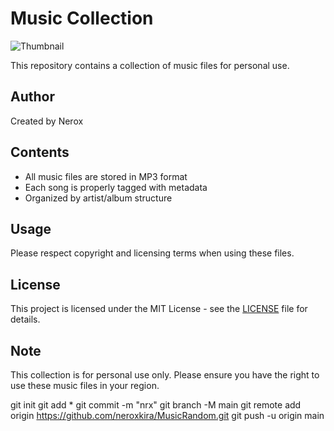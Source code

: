 # Music Collection

![Thumbnail](https://i.pinimg.com/736x/5e/28/ee/5e28ee0a2912b8fa86f7280bbde6b31f.jpg)

This repository contains a collection of music files for personal use.

## Author
Created by Nerox

## Contents

- All music files are stored in MP3 format
- Each song is properly tagged with metadata
- Organized by artist/album structure

## Usage

Please respect copyright and licensing terms when using these files.

## License

This project is licensed under the MIT License - see the [LICENSE](LICENSE) file for details.

## Note

This collection is for personal use only. Please ensure you have the right to use these music files in your region.



git init
git add *
git commit -m "nrx"
git branch -M main
git remote add origin https://github.com/neroxkira/MusicRandom.git
git push -u origin main
